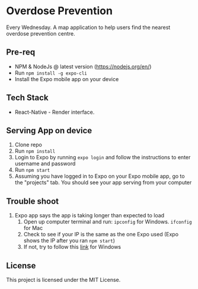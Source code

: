 # Overdose Prevention

Every Wednesday.
A map application to help users find the nearest overdose prevention centre.

## Pre-req
- NPM & NodeJs @ latest version (https://nodejs.org/en/)
- Run `npm install -g expo-cli`
- Install the Expo mobile app on your device

## Tech Stack
- React-Native - Render interface.

## Serving App on device
1. Clone repo
2. Run `npm install`
3. Login to Expo by running `expo login` and follow the instructions to enter username and password
4. Run `npm start`
5. Assuming you have logged in to Expo on your Expo mobile app, go to the "projects" tab. You should see your app serving from your computer

## Trouble shoot
1. Expo app says the app is taking longer than expected to load
    1. Open up computer terminal and run: `ipconfig` for Windows. `ifconfig` for Mac
    2. Check to see if your IP is the same as the one Expo used (Expo shows the IP after you ran `npm start`)
    3. If not, try to follow this [link](https://answers.microsoft.com/en-us/windows/forum/windows_10-networking/adapter-priority-setting-unavailable-in-windows-10/d2b63caa-e77c-4b46-88b5-eeeaee00c306?auth=1) for Windows

## License
This project is licensed under the MIT License.
